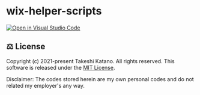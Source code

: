 # wix-helper-scripts

[![Open in Visual Studio Code](https://open.vscode.dev/badges/open-in-vscode.svg)](https://open.vscode.dev/tksh164/wix-helper-scripts)

## ⚖ License

Copyright (c) 2021-present Takeshi Katano. All rights reserved. This software is released under the [MIT License](https://github.com/tksh164/wix-helper-scripts/blob/master/LICENSE).

Disclaimer: The codes stored herein are my own personal codes and do not related my employer's any way.
